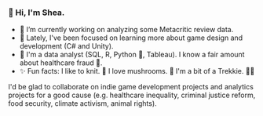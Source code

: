 ### 👋 Hi, I'm Shea.

- 🔭 I’m currently working on analyzing some Metacritic review data.
- 🌱 Lately, I've been focused on learning more about game design and development (C# and Unity).
- 💬 I'm a data analyst (SQL, R, Python 🐍, Tableau). I know a fair amount about healthcare fraud 🏥.
- ✨ Fun facts: I like to knit. 🧶 I love mushrooms. 🍄 I'm a bit of a Trekkie. 🌌🖖

I'd be glad to collaborate on indie game development projects and analytics projects for a good cause (e.g. healthcare inequality, criminal justice reform, food security, climate activism, animal rights).

<!--
**clone-of-kahless/clone-of-kahless** is a ✨ _special_ ✨ repository because its `README.md` (this file) appears on your GitHub profile.

Here are some ideas to get you started:

- 🔭 I’m currently working on ...
- 🌱 I’m currently learning ...
- 👯 I’m looking to collaborate on ...
- 🤔 I’m looking for help with ...
- 💬 Ask me about ...
- 📫 How to reach me: ...
- 😄 Pronouns: ...
- ⚡ Fun fact: ...
-->
